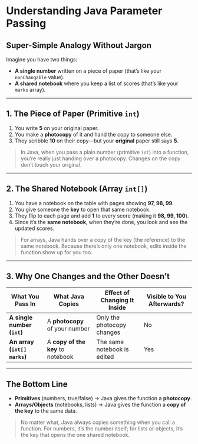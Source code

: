 # Understanding Java Parameter Passing

## Super-Simple Analogy Without Jargon

Imagine you have two things:

- **A single number** written on a piece of paper (that’s like your `nonChangable` value).  
- **A shared notebook** where you keep a list of scores (that’s like your `marks` array).

---

## 1. The Piece of Paper (Primitive `int`)

1. You write **5** on your original paper.  
2. You make a **photocopy** of it and hand the copy to someone else.  
3. They scribble **10** on their copy—but your **original** paper still says **5**.

> In Java, when you pass a plain number (primitive `int`) into a function, you’re really just handing over a photocopy. Changes on the copy don’t touch your original.

---

## 2. The Shared Notebook (Array `int[]`)

1. You have a notebook on the table with pages showing **97, 98, 99**.  
2. You give someone the **key** to open that same notebook.  
3. They flip to each page and add **1** to every score (making it **98, 99, 100**).  
4. Since it’s the **same notebook**, when they’re done, you look and see the updated scores.

> For arrays, Java hands over a copy of the key (the reference) to the same notebook. Because there’s only one notebook, edits inside the function show up for you too.

---

## 3. Why One Changes and the Other Doesn’t

| What You Pass In                | What Java Copies                  | Effect of Changing It Inside       | Visible to You Afterwards? |
|---------------------------------|-----------------------------------|------------------------------------|----------------------------|
| **A single number (`int`)**     | A **photocopy** of your number    | Only the photocopy changes         | No                         |
| **An array (`int[] marks`)**    | A **copy of the key** to notebook | The same notebook is edited        | Yes                        |

---

## The Bottom Line

- **Primitives** (numbers, true/false) → Java gives the function a **photocopy**.  
- **Arrays/Objects** (notebooks, lists) → Java gives the function a **copy of the key** to the same data.

> No matter what, Java always copies something when you call a function. For numbers, it’s the number itself; for lists or objects, it’s the key that opens the one shared notebook.
